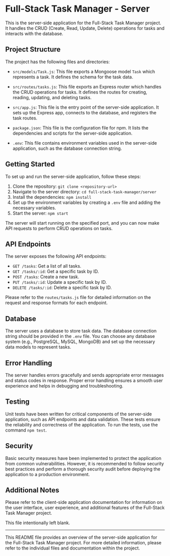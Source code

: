 # Full-Stack Task Manager - Server

This is the server-side application for the Full-Stack Task Manager project. It handles the CRUD (Create, Read, Update, Delete) operations for tasks and interacts with the database.

## Project Structure

The project has the following files and directories:

- `src/models/Task.js`: This file exports a Mongoose model `Task` which represents a task. It defines the schema for the task data.

- `src/routes/tasks.js`: This file exports an Express router which handles the CRUD operations for tasks. It defines the routes for creating, reading, updating, and deleting tasks.

- `src/app.js`: This file is the entry point of the server-side application. It sets up the Express app, connects to the database, and registers the task routes.

- `package.json`: This file is the configuration file for npm. It lists the dependencies and scripts for the server-side application.

- `.env`: This file contains environment variables used in the server-side application, such as the database connection string.

## Getting Started

To set up and run the server-side application, follow these steps:

1. Clone the repository: `git clone <repository-url>`
2. Navigate to the server directory: `cd full-stack-task-manager/server`
3. Install the dependencies: `npm install`
4. Set up the environment variables by creating a `.env` file and adding the necessary variables.
5. Start the server: `npm start`

The server will start running on the specified port, and you can now make API requests to perform CRUD operations on tasks.

## API Endpoints

The server exposes the following API endpoints:

- `GET /tasks`: Get a list of all tasks.
- `GET /tasks/:id`: Get a specific task by ID.
- `POST /tasks`: Create a new task.
- `PUT /tasks/:id`: Update a specific task by ID.
- `DELETE /tasks/:id`: Delete a specific task by ID.

Please refer to the `routes/tasks.js` file for detailed information on the request and response formats for each endpoint.

## Database

The server uses a database to store task data. The database connection string should be provided in the `.env` file. You can choose any database system (e.g., PostgreSQL, MySQL, MongoDB) and set up the necessary data models to represent tasks.

## Error Handling

The server handles errors gracefully and sends appropriate error messages and status codes in response. Proper error handling ensures a smooth user experience and helps in debugging and troubleshooting.

## Testing

Unit tests have been written for critical components of the server-side application, such as API endpoints and data validation. These tests ensure the reliability and correctness of the application. To run the tests, use the command `npm test`.

## Security

Basic security measures have been implemented to protect the application from common vulnerabilities. However, it is recommended to follow security best practices and perform a thorough security audit before deploying the application to a production environment.

## Additional Notes

Please refer to the client-side application documentation for information on the user interface, user experience, and additional features of the Full-Stack Task Manager project.

This file intentionally left blank.

---

This README file provides an overview of the server-side application for the Full-Stack Task Manager project. For more detailed information, please refer to the individual files and documentation within the project.

